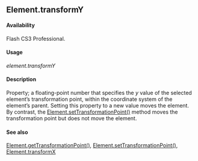 ## Element.transformY

#### Availability

Flash CS3 Professional.

#### Usage

*element.transformY*

#### Description

Property; a floating-point number that specifies the *y* value of the selected element’s transformation point, within the coordinate system of the element’s parent. Setting this property to a new value moves the element. By contrast, the [Element.setTransformationPoint()](../Element_object/Element19.md) method moves the transformation point but does not move the element.

#### See also

[Element.getTransformationPoint()](../Element_object/Element4.md), [Element.setTransformationPoint()](../Element_object/Element19.md), [Element.transformX](../Element_object/Element23.md)
